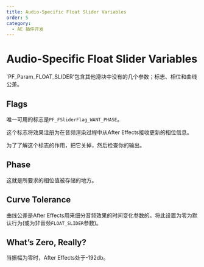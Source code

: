 ```yaml
---
title: Audio-Specific Float Slider Variables
order: 5
category:
  - AE 插件开发
---
```


# Audio-Specific Float Slider Variables

`PF_Param_FLOAT_SLIDER'包含其他滑块中没有的几个参数；标志、相位和曲线公差。

## Flags

唯一可用的标志是`PF_FSliderFlag_WANT_PHASE`。

这个标志将效果注册为在音频渲染过程中从After Effects接收更新的相位信息。

为了了解这个标志的作用，把它关掉，然后检查你的输出。

## Phase

这就是所要求的相位值被存储的地方。

## Curve Tolerance

曲线公差是After Effects用来细分音频效果的时间变化参数的。将此设置为零为默认行为(或为非音频`FLOAT_SLIDER`参数)。

## What’s Zero, Really?

当振幅为零时，After Effects处于-192db。